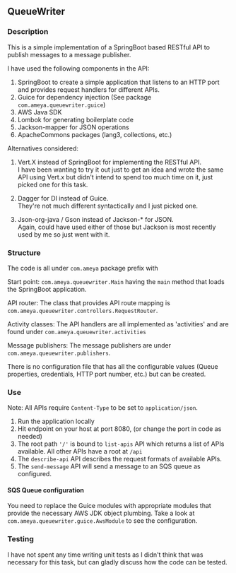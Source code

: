 ## QueueWriter

### Description
This is a simple implementation of a SpringBoot based RESTful API to publish messages to a message publisher.

I have used the following components in the API:
1. SpringBoot to create a simple application that listens to an HTTP port and provides request handlers for different APIs.
2. Guice for dependency injection (See package `com.ameya.queuewriter.guice`)
3. AWS Java SDK
4. Lombok for generating boilerplate code
5. Jackson-mapper for JSON operations
6. ApacheCommons packages (lang3, collections, etc.)

Alternatives considered:
1. Vert.X instead of SpringBoot for implementing the RESTful API.  
I have been wanting to try it out just to get an idea and wrote the same API using Vert.x but didn't intend to spend too
much time on it, just picked one for this task.

2. Dagger for DI instead of Guice.  
They're not much different syntactically and I just picked one.

3. Json-org-java / Gson instead of Jackson-* for JSON.  
Again, could have used either of those but Jackson is most recently used by me so just went with it.

### Structure
The code is all under `com.ameya` package prefix with 

Start point: `com.ameya.queuewriter.Main` having the `main` method that loads the SpringBoot application.
 
API router: The class that provides API route mapping is `com.ameya.queuewriter.controllers.RequestRouter`.

Activity classes: The API handlers are all implemented as 'activities' and are found under `com.ameya.queuewriter.activities`

Message publishers: The message publishers are under `com.ameya.queuewriter.publishers`.

There is no configuration file that has all the configurable values (Queue properties, credentials, HTTP port number, etc.)
but can be created. 

### Use
Note: All APIs require `Content-Type` to be set to `application/json`.

1. Run the application locally
2. Hit endpoint on your host at port 8080, (or change the port in code as needed)
3. The root path `'/'` is bound to `list-apis` API which returns a list of APIs available. All other APIs have a
root at `/api`
4. The `describe-api` API describes the request formats of available APIs.
5. The `send-message` API will send a message to an SQS queue as configured.

#### SQS Queue configuration
You need to replace the Guice modules with appropriate modules that provide the necessary AWS JDK object plumbing. Take 
a look at `com.ameya.queuewriter.guice.AwsModule` to see the configuration. 

### Testing
I have not spent any time writing unit tests as I didn't think that was necessary for this task, but can gladly discuss
how the code can be tested.